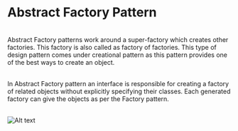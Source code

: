 # Abstract Factory Pattern 

\
Abstract Factory patterns work around a super-factory which creates other factories. This factory is also called as factory of factories. This type of design pattern comes under creational pattern as this pattern provides one of the best ways to create an object.

\
In Abstract Factory pattern an interface is responsible for creating a factory of related objects without explicitly specifying their classes. Each generated factory can give the objects as per the Factory pattern.

\
![Alt text](https://www.tutorialspoint.com/design_pattern/images/abstractfactory_pattern_uml_diagram.jpg?raw=true "Title")